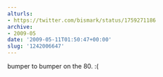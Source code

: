 ```yaml
---
alturls:
- https://twitter.com/bismark/status/1759271186
archive:
- 2009-05
date: '2009-05-11T01:50:47+00:00'
slug: '1242006647'
---
```


bumper to bumper on the 80. :(

